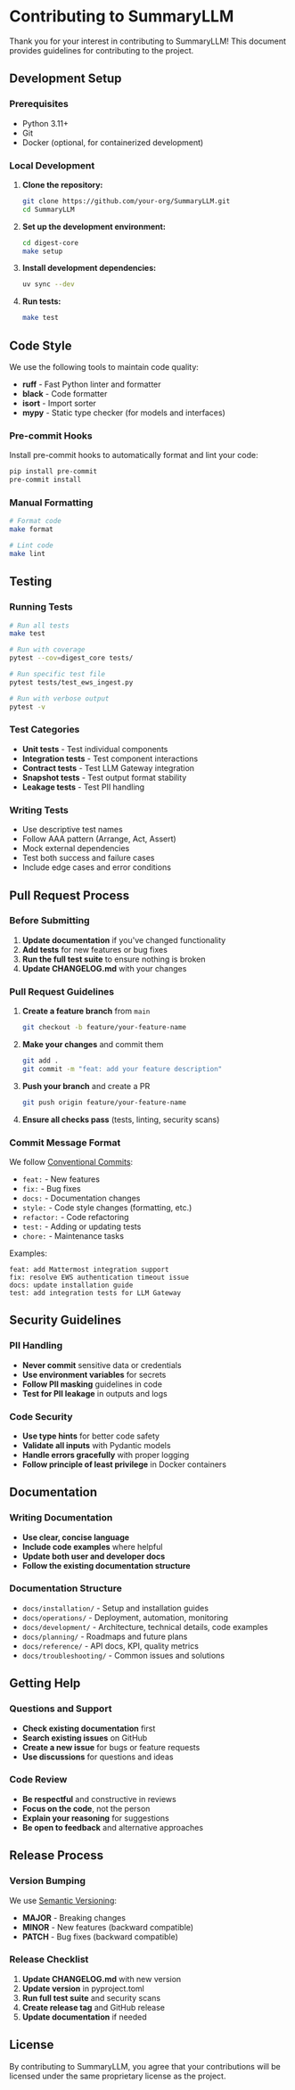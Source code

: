 # Contributing to SummaryLLM

Thank you for your interest in contributing to SummaryLLM! This document provides guidelines for contributing to the project.

## Development Setup

### Prerequisites

- Python 3.11+
- Git
- Docker (optional, for containerized development)

### Local Development

1. **Clone the repository:**
   ```bash
   git clone https://github.com/your-org/SummaryLLM.git
   cd SummaryLLM
   ```

2. **Set up the development environment:**
   ```bash
   cd digest-core
   make setup
   ```

3. **Install development dependencies:**
   ```bash
   uv sync --dev
   ```

4. **Run tests:**
   ```bash
   make test
   ```

## Code Style

We use the following tools to maintain code quality:

- **ruff** - Fast Python linter and formatter
- **black** - Code formatter
- **isort** - Import sorter
- **mypy** - Static type checker (for models and interfaces)

### Pre-commit Hooks

Install pre-commit hooks to automatically format and lint your code:

```bash
pip install pre-commit
pre-commit install
```

### Manual Formatting

```bash
# Format code
make format

# Lint code
make lint
```

## Testing

### Running Tests

```bash
# Run all tests
make test

# Run with coverage
pytest --cov=digest_core tests/

# Run specific test file
pytest tests/test_ews_ingest.py

# Run with verbose output
pytest -v
```

### Test Categories

- **Unit tests** - Test individual components
- **Integration tests** - Test component interactions
- **Contract tests** - Test LLM Gateway integration
- **Snapshot tests** - Test output format stability
- **Leakage tests** - Test PII handling

### Writing Tests

- Use descriptive test names
- Follow AAA pattern (Arrange, Act, Assert)
- Mock external dependencies
- Test both success and failure cases
- Include edge cases and error conditions

## Pull Request Process

### Before Submitting

1. **Update documentation** if you've changed functionality
2. **Add tests** for new features or bug fixes
3. **Run the full test suite** to ensure nothing is broken
4. **Update CHANGELOG.md** with your changes

### Pull Request Guidelines

1. **Create a feature branch** from `main`
   ```bash
   git checkout -b feature/your-feature-name
   ```

2. **Make your changes** and commit them
   ```bash
   git add .
   git commit -m "feat: add your feature description"
   ```

3. **Push your branch** and create a PR
   ```bash
   git push origin feature/your-feature-name
   ```

4. **Ensure all checks pass** (tests, linting, security scans)

### Commit Message Format

We follow [Conventional Commits](https://www.conventionalcommits.org/):

- `feat:` - New features
- `fix:` - Bug fixes
- `docs:` - Documentation changes
- `style:` - Code style changes (formatting, etc.)
- `refactor:` - Code refactoring
- `test:` - Adding or updating tests
- `chore:` - Maintenance tasks

Examples:
```
feat: add Mattermost integration support
fix: resolve EWS authentication timeout issue
docs: update installation guide
test: add integration tests for LLM Gateway
```

## Security Guidelines

### PII Handling

- **Never commit** sensitive data or credentials
- **Use environment variables** for secrets
- **Follow PII masking** guidelines in code
- **Test for PII leakage** in outputs and logs

### Code Security

- **Use type hints** for better code safety
- **Validate all inputs** with Pydantic models
- **Handle errors gracefully** with proper logging
- **Follow principle of least privilege** in Docker containers

## Documentation

### Writing Documentation

- **Use clear, concise language**
- **Include code examples** where helpful
- **Update both user and developer docs**
- **Follow the existing documentation structure**

### Documentation Structure

- `docs/installation/` - Setup and installation guides
- `docs/operations/` - Deployment, automation, monitoring
- `docs/development/` - Architecture, technical details, code examples
- `docs/planning/` - Roadmaps and future plans
- `docs/reference/` - API docs, KPI, quality metrics
- `docs/troubleshooting/` - Common issues and solutions

## Getting Help

### Questions and Support

- **Check existing documentation** first
- **Search existing issues** on GitHub
- **Create a new issue** for bugs or feature requests
- **Use discussions** for questions and ideas

### Code Review

- **Be respectful** and constructive in reviews
- **Focus on the code**, not the person
- **Explain your reasoning** for suggestions
- **Be open to feedback** and alternative approaches

## Release Process

### Version Bumping

We use [Semantic Versioning](https://semver.org/):

- **MAJOR** - Breaking changes
- **MINOR** - New features (backward compatible)
- **PATCH** - Bug fixes (backward compatible)

### Release Checklist

1. **Update CHANGELOG.md** with new version
2. **Update version** in pyproject.toml
3. **Run full test suite** and security scans
4. **Create release tag** and GitHub release
5. **Update documentation** if needed

## License

By contributing to SummaryLLM, you agree that your contributions will be licensed under the same proprietary license as the project.
